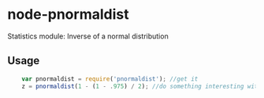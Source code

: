 # node-pnormaldist
Statistics module: Inverse of a normal distribution

## Usage
```javascript
    var pnormaldist = require('pnormaldist'); //get it
    z = pnormaldist(1 - (1 - .975) / 2); //do something interesting with it
```
